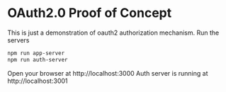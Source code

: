 # OAuth2.0 Proof of Concept
This is just a demonstration of oauth2 authorization mechanism.
Run the servers
```bash
npm run app-server
npm run auth-server
```
Open your browser at http://localhost:3000
Auth server is running at http://localhost:3001
